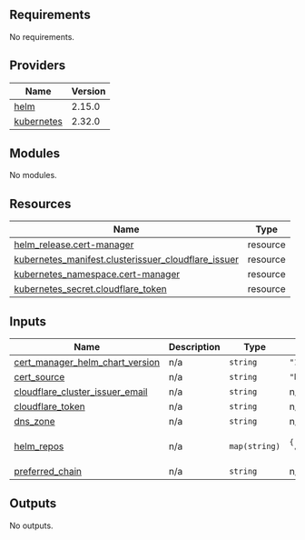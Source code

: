 <!-- BEGIN_TF_DOCS -->
## Requirements

No requirements.

## Providers

| Name | Version |
|------|---------|
| <a name="provider_helm"></a> [helm](#provider\_helm) | 2.15.0 |
| <a name="provider_kubernetes"></a> [kubernetes](#provider\_kubernetes) | 2.32.0 |

## Modules

No modules.

## Resources

| Name | Type |
|------|------|
| [helm_release.cert-manager](https://registry.terraform.io/providers/hashicorp/helm/latest/docs/resources/release) | resource |
| [kubernetes_manifest.clusterissuer_cloudflare_issuer](https://registry.terraform.io/providers/hashicorp/kubernetes/latest/docs/resources/manifest) | resource |
| [kubernetes_namespace.cert-manager](https://registry.terraform.io/providers/hashicorp/kubernetes/latest/docs/resources/namespace) | resource |
| [kubernetes_secret.cloudflare_token](https://registry.terraform.io/providers/hashicorp/kubernetes/latest/docs/resources/secret) | resource |

## Inputs

| Name | Description | Type | Default | Required |
|------|-------------|------|---------|:--------:|
| <a name="input_cert_manager_helm_chart_version"></a> [cert\_manager\_helm\_chart\_version](#input\_cert\_manager\_helm\_chart\_version) | n/a | `string` | `"1.15.3"` | no |
| <a name="input_cert_source"></a> [cert\_source](#input\_cert\_source) | n/a | `string` | `"https://acme-v02.api.letsencrypt.org/directory"` | no |
| <a name="input_cloudflare_cluster_issuer_email"></a> [cloudflare\_cluster\_issuer\_email](#input\_cloudflare\_cluster\_issuer\_email) | n/a | `string` | n/a | yes |
| <a name="input_cloudflare_token"></a> [cloudflare\_token](#input\_cloudflare\_token) | n/a | `string` | n/a | yes |
| <a name="input_dns_zone"></a> [dns\_zone](#input\_dns\_zone) | n/a | `string` | n/a | yes |
| <a name="input_helm_repos"></a> [helm\_repos](#input\_helm\_repos) | n/a | `map(string)` | <pre>{<br/>  "cert-manager": "https://charts.jetstack.io"<br/>}</pre> | no |
| <a name="input_preferred_chain"></a> [preferred\_chain](#input\_preferred\_chain) | n/a | `string` | n/a | yes |

## Outputs

No outputs.
<!-- END_TF_DOCS -->